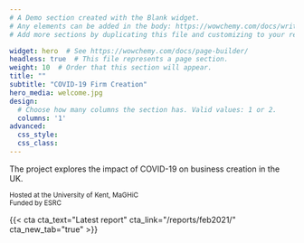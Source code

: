 ```yaml
---
# A Demo section created with the Blank widget.
# Any elements can be added in the body: https://wowchemy.com/docs/writing-markdown-latex/
# Add more sections by duplicating this file and customizing to your requirements.

widget: hero  # See https://wowchemy.com/docs/page-builder/
headless: true  # This file represents a page section.
weight: 10  # Order that this section will appear.
title: ""
subtitle: "COVID-19 Firm Creation"
hero_media: welcome.jpg
design:
  # Choose how many columns the section has. Valid values: 1 or 2.
  columns: '1'
advanced:
  css_style:
  css_class:
---
```


The project explores the impact of COVID-19 on business creation in the UK.


<p><small> <i class="fas fa-university"></i> Hosted at the University of Kent, MaGHiC <br/>
<i class="fas fa-hand-holding-usd"></i> Funded by ESRC
</small></p>

{{< cta cta_text="Latest report" cta_link="/reports/feb2021/"  cta_new_tab="true" >}}
